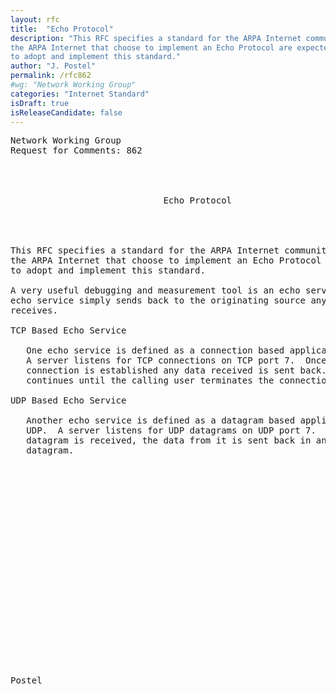 ```yaml
---
layout: rfc
title:  "Echo Protocol"
description: "This RFC specifies a standard for the ARPA Internet community.  Hosts on
the ARPA Internet that choose to implement an Echo Protocol are expected
to adopt and implement this standard."
author: "J. Postel"
permalink: /rfc862
#wg: "Network Working Group"
categories: "Internet Standard"
isDraft: true
isReleaseCandidate: false
---
```

<pre>
Network Working Group                                          J. Postel
Request for Comments: 862                                            ISI
                                                                May 1983



                             Echo Protocol




This RFC specifies a standard for the ARPA Internet community.  Hosts on
the ARPA Internet that choose to implement an Echo Protocol are expected
to adopt and implement this standard.

A very useful debugging and measurement tool is an echo service.  An
echo service simply sends back to the originating source any data it
receives.

TCP Based Echo Service

   One echo service is defined as a connection based application on TCP.
   A server listens for TCP connections on TCP port 7.  Once a
   connection is established any data received is sent back.  This
   continues until the calling user terminates the connection.

UDP Based Echo Service

   Another echo service is defined as a datagram based application on
   UDP.  A server listens for UDP datagrams on UDP port 7.  When a
   datagram is received, the data from it is sent back in an answering
   datagram.






















Postel                                                          [Page 1]
</pre>